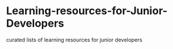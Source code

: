 # Learning-resources-for-Junior-Developers
curated lists of learning resources for junior developers

